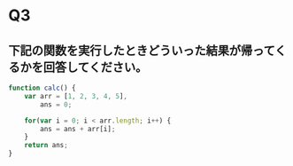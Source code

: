 # Q3

## 下記の関数を実行したときどういった結果が帰ってくるかを回答してください。

``` javascript
function calc() {
    var arr = [1, 2, 3, 4, 5],
        ans = 0;

    for(var i = 0; i < arr.length; i++) {
        ans = ans + arr[i];
    }
    return ans;
}


```